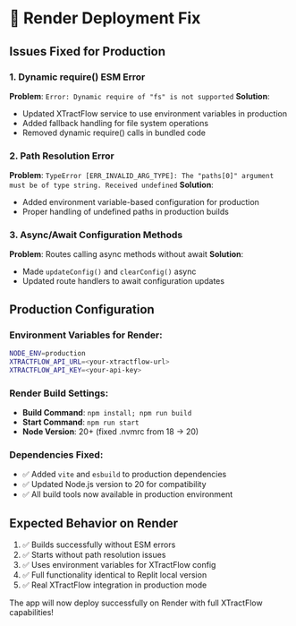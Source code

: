 # 🚀 **Render Deployment Fix**

## **Issues Fixed for Production**

### 1. Dynamic require() ESM Error
**Problem**: `Error: Dynamic require of "fs" is not supported`
**Solution**: 
- Updated XTractFlow service to use environment variables in production
- Added fallback handling for file system operations
- Removed dynamic require() calls in bundled code

### 2. Path Resolution Error  
**Problem**: `TypeError [ERR_INVALID_ARG_TYPE]: The "paths[0]" argument must be of type string. Received undefined`
**Solution**:
- Added environment variable-based configuration for production
- Proper handling of undefined paths in production builds

### 3. Async/Await Configuration Methods
**Problem**: Routes calling async methods without await
**Solution**:
- Made `updateConfig()` and `clearConfig()` async  
- Updated route handlers to await configuration updates

## **Production Configuration**

### Environment Variables for Render:
```bash
NODE_ENV=production
XTRACTFLOW_API_URL=<your-xtractflow-url>
XTRACTFLOW_API_KEY=<your-api-key>
```

### Render Build Settings:
- **Build Command**: `npm install; npm run build`
- **Start Command**: `npm run start`
- **Node Version**: 20+ (fixed .nvmrc from 18 → 20)

### Dependencies Fixed:
- ✅ Added `vite` and `esbuild` to production dependencies
- ✅ Updated Node.js version to 20 for compatibility
- ✅ All build tools now available in production environment

## **Expected Behavior on Render**
1. ✅ Builds successfully without ESM errors
2. ✅ Starts without path resolution issues  
3. ✅ Uses environment variables for XTractFlow config
4. ✅ Full functionality identical to Replit local version
5. ✅ Real XTractFlow integration in production mode

The app will now deploy successfully on Render with full XTractFlow capabilities!